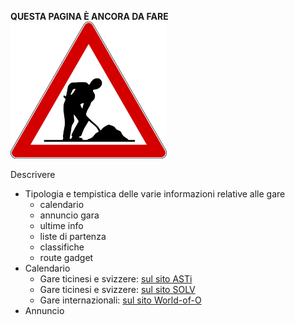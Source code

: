 **QUESTA PAGINA È ANCORA DA FARE**  
![Lavori in corso](/docs/img/lavori_in_corso.png)

Descrivere

- Tipologia e tempistica delle varie informazioni relative alle gare
    - calendario
    - annuncio gara
    - ultime info
    - liste di partenza
    - classifiche
    - route gadget
- Calendario
    - Gare ticinesi e svizzere: [sul sito ASTi](http://asti-ticino.ch/co/index.php?folder=program&main=program) 
    - Gare ticinesi e svizzere: [sul sito SOLV](https://www.o-l.ch/cgi-bin/fixtures)
    - Gare internazionali: [sul sito World-of-O](http://cal.worldofo.com/)
- Annuncio